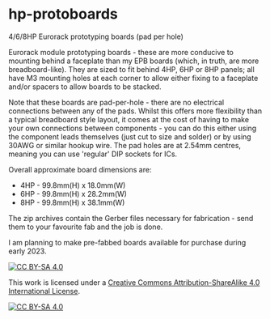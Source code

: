 # hp-protoboards
4/6/8HP Eurorack prototyping boards (pad per hole)

Eurorack module prototyping boards - these are more conducive to mounting behind a faceplate than my EPB boards (which, in truth, are more breadboard-like).
They are sized to fit behind 4HP, 6HP or 8HP panels; all have M3 mounting holes at each corner to allow either fixing to a faceplate and/or spacers to allow
boards to be stacked.

Note that these boards are pad-per-hole - there are no electrical connections between any of the pads. Whilst this offers more flexibility than a typical breadboard
style layout, it comes at the cost of having to make your own connections between components - you can do this either using the component leads themselves (just cut
to size and solder) or by using 30AWG or similar hookup wire. The pad holes are at 2.54mm centres, meaning you can use 'regular' DIP sockets for ICs.

Overall approximate board dimensions are:

- 4HP - 99.8mm(H) x 18.0mm(W)
- 6HP - 99.8mm(H) x 28.2mm(W)
- 8HP - 99.8mm(H) x 38.1mm(W)

The zip archives contain the Gerber files necessary for fabrication - send them to your favourite fab and the job is done. 

I am planning to make pre-fabbed boards available for purchase during early 2023.

[![CC BY-SA 4.0][cc-by-sa-shield]][cc-by-sa]

This work is licensed under a
[Creative Commons Attribution-ShareAlike 4.0 International License][cc-by-sa].

[![CC BY-SA 4.0][cc-by-sa-image]][cc-by-sa]

[cc-by-sa]: http://creativecommons.org/licenses/by-sa/4.0/
[cc-by-sa-image]: https://licensebuttons.net/l/by-sa/4.0/88x31.png
[cc-by-sa-shield]: https://img.shields.io/badge/License-CC%20BY--SA%204.0-lightgrey.svg
